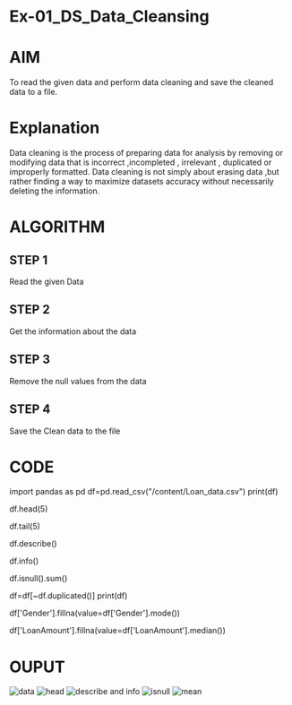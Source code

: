 # Ex-01_DS_Data_Cleansing

# AIM
To read the given data and perform data cleaning and save the cleaned data to a file.

# Explanation
Data cleaning is the process of preparing data for analysis by removing or modifying data that is incorrect ,incompleted , irrelevant , duplicated or improperly formatted. Data cleaning is not simply about erasing data ,but rather finding a way to maximize datasets accuracy without necessarily deleting the information.

# ALGORITHM
## STEP 1
Read the given Data

## STEP 2
Get the information about the data

## STEP 3
Remove the null values from the data

## STEP 4
Save the Clean data to the file

# CODE

import pandas as pd
df=pd.read_csv("/content/Loan_data.csv")
print(df)

df.head(5)

df.tail(5)

df.describe()

df.info()

df.isnull().sum()

df=df[~df.duplicated()]
print(df)

df['Gender'].fillna(value=df['Gender'].mode())

df['LoanAmount'].fillna(value=df['LoanAmount'].median())

# OUPUT

![data](https://user-images.githubusercontent.com/119560261/226187863-94cfbdeb-376c-424a-b36b-586c0c478da8.png)
![head](https://user-images.githubusercontent.com/119560261/226187877-f07de2e2-99d1-4281-ad5a-3bb2cea75e31.png)
![describe and info](https://user-images.githubusercontent.com/119560261/226187946-6904911a-6d6a-429d-950b-dfaed2880919.png)
![isnull](https://user-images.githubusercontent.com/119560261/226187969-2fffdc98-2fab-4231-ad46-474c90c87717.png)
![mean](https://user-images.githubusercontent.com/119560261/226187974-66112e8e-a774-4230-87fe-bce5b8526122.png)
